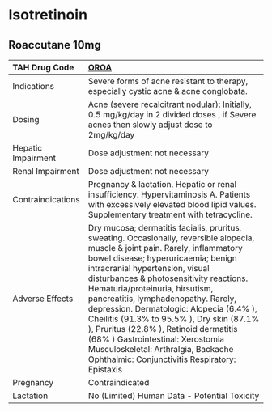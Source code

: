 # Isotretinoin

## Roaccutane 10mg

| TAH Drug Code      | [OROA](https://www.tahsda.org.tw/drugs/hissearch.php?drug_code=OROA)                                                                                                                                                                                                                                                                                                                                                                                                                                                                                                                         |
|:-------------------|:---------------------------------------------------------------------------------------------------------------------------------------------------------------------------------------------------------------------------------------------------------------------------------------------------------------------------------------------------------------------------------------------------------------------------------------------------------------------------------------------------------------------------------------------------------------------------------------------|
| Indications        | Severe forms of acne resistant to therapy, especially cystic acne & acne conglobata.                                                                                                                                                                                                                                                                                                                                                                                                                                                                                                         |
| Dosing             | Acne (severe recalcitrant nodular): Initially, 0.5 mg/kg/day in 2 divided doses , if Severe acnes then slowly adjust dose to 2mg/kg/day                                                                                                                                                                                                                                                                                                                                                                                                                                                      |
| Hepatic Impairment | Dose adjustment not necessary                                                                                                                                                                                                                                                                                                                                                                                                                                                                                                                                                                |
| Renal Impairment   | Dose adjustment not necessary                                                                                                                                                                                                                                                                                                                                                                                                                                                                                                                                                                |
| Contraindications  | Pregnancy & lactation. Hepatic or renal insufficiency. Hypervitaminosis A. Patients with excessively elevated blood lipid values. Supplementary treatment with tetracycline.                                                                                                                                                                                                                                                                                                                                                                                                                 |
| Adverse Effects    | Dry mucosa; dermatitis facialis, pruritus, sweating. Occasionally, reversible alopecia, muscle & joint pain. Rarely, inflammatory bowel disease; hyperuricaemia; benign intracranial hypertension, visual disturbances & photosensitivity reactions. Hematuria/proteinuria, hirsutism, pancreatitis, lymphadenopathy. Rarely, depression. Dermatologic: Alopecia (6.4% ), Cheilitis (91.3% to 95.5% ), Dry skin (87.1% ), Pruritus (22.8% ), Retinoid dermatitis (68% ) Gastrointestinal: Xerostomia Musculoskeletal: Arthralgia, Backache Ophthalmic: Conjunctivitis Respiratory: Epistaxis |
| Pregnancy          | Contraindicated                                                                                                                                                                                                                                                                                                                                                                                                                                                                                                                                                                              |
| Lactation          | No (Limited) Human Data - Potential Toxicity                                                                                                                                                                                                                                                                                                                                                                                                                                                                                                                                                 |

